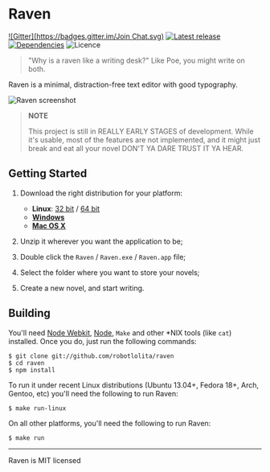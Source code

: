 Raven
=====
[![Gitter](https://badges.gitter.im/Join Chat.svg)](https://gitter.im/robotlolita/raven?utm_source=badge&utm_medium=badge&utm_campaign=pr-badge&utm_content=badge)
[![Latest release](http://img.shields.io/github/release/robotlolita/raven.svg?style=flat)](https://github.com/robotlolita/raven/releases)
[![Dependencies](http://img.shields.io/david/robotlolita/raven.svg?style=flat)](https://david-dm.org/robotlolita/raven)
![Licence](https://img.shields.io/badge/licence-MIT-red.svg?style=flat)


> "Why is a raven like a writing desk?"
> Like Poe, you might write on both.

Raven is a minimal, distraction-free text editor with good typography.

![Raven screenshot](https://raw.githubusercontent.com/robotlolita/raven/master/screenshot.png)

> **NOTE**
>
> This project is still in REALLY EARLY STAGES of development. While it's
> usable, most of the features are not implemented, and it might just break and
> eat all your novel DON'T YA DARE TRUST IT YA HEAR.


## Getting Started

 1. Download the right distribution for your platform:

     *  __Linux__: [32 bit][linux-32] / [64 bit][linux-64]
     *  [__Windows__][win]
     *  [__Mac OS X__][mac]

 2. Unzip it wherever you want the application to be;
 3. Double click the `Raven` / `Raven.exe` / `Raven.app` file;
 4. Select the folder where you want to store your novels;
 5. Create a new novel, and start writing.

[linux-32]: https://github.com/robotlolita/raven/releases/download/v0.2.0-alpha/Raven-linux32.tar.gz
[linux-64]: https://github.com/robotlolita/raven/releases/download/v0.2.0-alpha/Raven-linux64.tar.gz
[mac]: https://github.com/robotlolita/raven/releases/download/v0.2.0-alpha/Raven-osx.zip
[win]: https://github.com/robotlolita/raven/releases/download/v0.2.0-alpha/Raven-win.zip

## Building

You'll need [Node Webkit][], [Node][], `Make` and other *NIX tools (like `cat`)
installed. Once you do, just run the following commands:

```shell
$ git clone git://github.com/robotlolita/raven
$ cd raven
$ npm install
```

To run it under recent Linux distributions (Ubuntu 13.04+, Fedora 18+, Arch,
Gentoo, etc) you'll need the following to run Raven:

```shell
$ make run-linux
```

On all other platforms, you'll need the following to run Raven:

```shell
$ make run
```

[Node Webkit]: https://github.com/rogerwang/node-webkit
[Node]: http://nodejs.org/



- - -
Raven is MIT licensed

